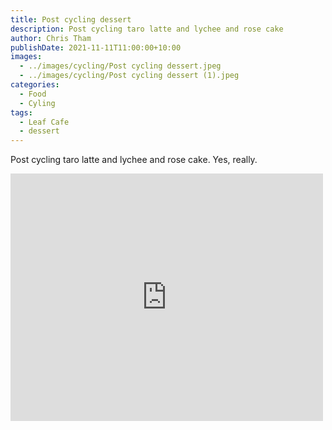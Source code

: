 ```yaml
---
title: Post cycling dessert
description: Post cycling taro latte and lychee and rose cake
author: Chris Tham
publishDate: 2021-11-11T11:00:00+10:00
images:
  - ../images/cycling/Post cycling dessert.jpeg
  - ../images/cycling/Post cycling dessert (1).jpeg
categories:
  - Food
  - Cyling
tags:
  - Leaf Cafe
  - dessert
---
```

Post cycling taro latte and lychee and rose cake. Yes, really.

<iframe src="https://www.facebook.com/plugins/post.php?href=https%3A%2F%2Fwww.facebook.com%2Fchris1.tham%2Fposts%2Fpfbid02Lca37DDpQ3e3mEbGXYULfGrBSBTofhNYkoMxXSMkbu4S6skyMuvcEpvG9nUK51PRl&show_text=true&width=500" width="500" height="396" style="border:none;overflow:hidden" scrolling="no" frameborder="0" allowfullscreen="true" allow="autoplay; clipboard-write; encrypted-media; picture-in-picture; web-share"></iframe>
